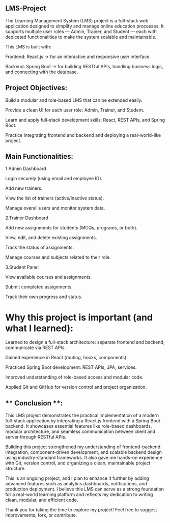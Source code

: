﻿## LMS-Project
The Learning Management System (LMS) project is a full-stack web application designed to simplify and manage online education processes.
It supports multiple user roles — Admin, Trainer, and Student — each with dedicated functionalities to make the system scalable and maintainable.

This LMS is built with:

Frontend: React.js → for an interactive and responsive user interface.

Backend: Spring Boot → for building RESTful APIs, handling business logic, and connecting with the database.

## Project Objectives:
Build a modular and role-based LMS that can be extended easily.

Provide a clean UI for each user role: Admin, Trainer, and Student.

Learn and apply full-stack development skills: React, REST APIs, and Spring Boot.

Practice integrating frontend and backend and deploying a real-world-like project.

## Main Functionalities:
1.Admin Dashboard

Login securely (using email and employee ID).

Add new trainers.

View the list of trainers (active/inactive status).

Manage overall users and monitor system data.

 2.Trainer Dashboard
 
Add new assignments for students (MCQs, programs, or both).

View, edit, and delete existing assignments.

Track the status of assignments.

Manage courses and subjects related to their role.

3.Student Panel

View available courses and assignments.

Submit completed assignments.

Track their own progress and status.

# Why this project is important (and what I learned):

Learned to design a full-stack architecture: separate frontend and backend, communicate via REST APIs.

Gained experience in React (routing, hooks, components).

Practiced Spring Boot development: REST APIs, JPA, services.

Improved understanding of role-based access and modular code.

Applied Git and GitHub for version control and project organization.

** Conclusion **:
-------------------
This LMS project demonstrates the practical implementation of a modern full-stack application by integrating a React.js frontend with a Spring Boot backend.
It showcases essential features like role-based dashboards, modular architecture, and seamless communication between client and server through RESTful APIs.

Building this project strengthened my understanding of frontend-backend integration, component-driven development, and scalable backend design using industry-standard frameworks.
It also gave me hands-on experience with Git, version control, and organizing a clean, maintainable project structure.

This is an ongoing project, and I plan to enhance it further by adding advanced features such as analytics dashboards, notifications, and production deployment.
I believe this LMS can serve as a strong foundation for a real-world learning platform and reflects my dedication to writing clean, modular, and efficient code.

Thank you for taking the time to explore my project! Feel free to suggest improvements, fork, or contribute. 
